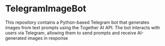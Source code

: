 # TelegramImageBot
This repository contains a Python-based Telegram bot that generates images from text prompts using the Together AI API. The bot interacts with users via Telegram, allowing them to send prompts and receive AI-generated images in response
